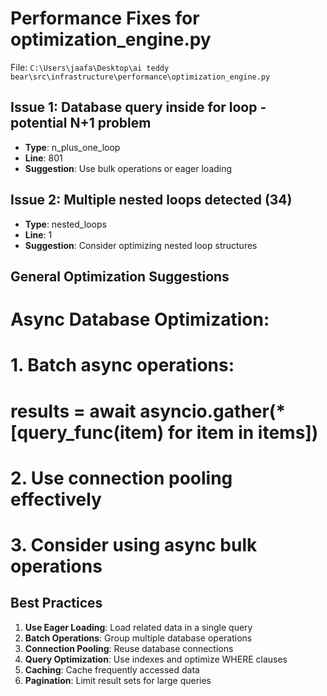 # Performance Fixes for optimization_engine.py

File: `C:\Users\jaafa\Desktop\ai teddy bear\src\infrastructure\performance\optimization_engine.py`

## Issue 1: Database query inside for loop - potential N+1 problem
- **Type**: n_plus_one_loop
- **Line**: 801
- **Suggestion**: Use bulk operations or eager loading

## Issue 2: Multiple nested loops detected (34)
- **Type**: nested_loops
- **Line**: 1
- **Suggestion**: Consider optimizing nested loop structures

## General Optimization Suggestions

# Async Database Optimization:
# 1. Batch async operations:
#    results = await asyncio.gather(*[query_func(item) for item in items])
# 2. Use connection pooling effectively
# 3. Consider using async bulk operations

## Best Practices

1. **Use Eager Loading**: Load related data in a single query
2. **Batch Operations**: Group multiple database operations
3. **Connection Pooling**: Reuse database connections
4. **Query Optimization**: Use indexes and optimize WHERE clauses
5. **Caching**: Cache frequently accessed data
6. **Pagination**: Limit result sets for large queries
